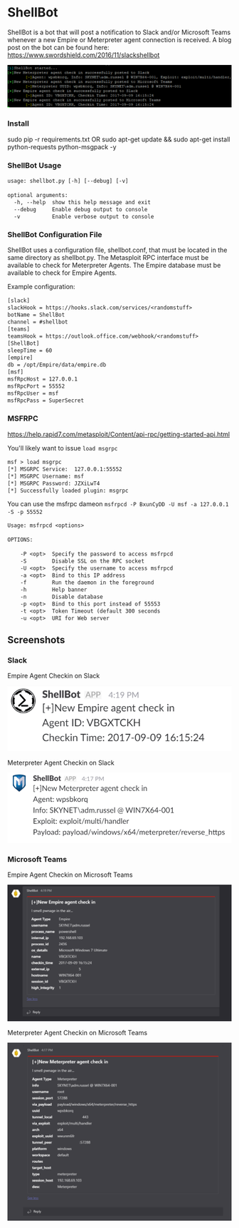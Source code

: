 # ShellBot
ShellBot is a bot that will post a notification to Slack and/or Microsoft Teams whenever a new Empire or Meterpreter agent connection is received.
A blog post on the bot can be found here: https://www.swordshield.com/2016/11/slackshellbot

![alt text](images/ShellBot.PNG "ShellBot Output")

### Install
sudo pip -r requirements.txt
OR
sudo apt-get update && sudo apt-get install python-requests python-msgpack -y

### ShellBot Usage
```
usage: shellbot.py [-h] [--debug] [-v]

optional arguments:
  -h, --help  show this help message and exit
  --debug     Enable debug output to console
  -v          Enable verbose output to console
```

### ShellBot Configuration File
ShellBot uses a configuration file, shellbot.conf, that must be located in the same directory as shellbot.py.
The Metasploit RPC interface must be available to check for Meterpreter Agents.
The Empire database must be available to check for Empire Agents.

Example configuration:
```
[slack]
slackHook = https://hooks.slack.com/services/<randomstuff>
botName = ShellBot
channel = #shellbot
[teams]
teamsHook = https://outlook.office.com/webhook/<randomstuff>
[ShellBot]
sleepTime = 60
[empire]
db = /opt/Empire/data/empire.db
[msf]
msfRpcHost = 127.0.0.1
msfRpcPort = 55552
msfRpcUser = msf
msfRpcPass = SuperSecret
```

### MSFRPC
https://help.rapid7.com/metasploit/Content/api-rpc/getting-started-api.html

You'll likely want to issue `load msgrpc`
```
msf > load msgrpc
[*] MSGRPC Service:  127.0.0.1:55552
[*] MSGRPC Username: msf
[*] MSGRPC Password: JZXiLwT4
[*] Successfully loaded plugin: msgrpc
```

You can use the msfrpc dameon `msfrpcd -P BxunCyDD -U msf -a 127.0.0.1 -S -p 55552`
```
Usage: msfrpcd <options>

OPTIONS:

    -P <opt>  Specify the password to access msfrpcd
    -S        Disable SSL on the RPC socket
    -U <opt>  Specify the username to access msfrpcd
    -a <opt>  Bind to this IP address
    -f        Run the daemon in the foreground
    -h        Help banner
    -n        Disable database
    -p <opt>  Bind to this port instead of 55553
    -t <opt>  Token Timeout (default 300 seconds
    -u <opt>  URI for Web server
```

## Screenshots
### Slack
Empire Agent Checkin on Slack

![alt text](images/Slack_Empire.PNG "Slack - Empire Agent Checkin")

Meterpreter Agent Checkin on Slack

![alt text](images/Slack_Meterpreter.PNG "Slack - Empire Agent Checkin")

### Microsoft Teams
Empire Agent Checkin on Microsoft Teams

![alt text](images/Teams_Empire.PNG "Teams - Empire Agent Checkin")

Meterpreter Agent Checkin on Microsoft Teams

![alt text](images/Teams_Meterpreter.PNG "Teams - Empire Agent Checkin")